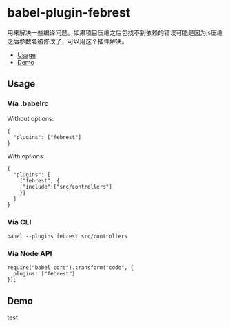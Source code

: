 # babel-plugin-febrest
用来解决一些编译问题。如果项目压缩之后包找不到依赖的错误可能是因为js压缩之后参数名被修改了，可以用这个插件解决。
* [Usage](#usage)
* [Demo](#demo)

## Usage

### Via .babelrc

Without options:
```
{
  "plugins": ["febrest"]
}
```
With options:
```
{
  "plugins": [
    ["febrest", {
     "include":["src/controllers"]
    }]
  ]
}
```
### Via CLI

```
babel --plugins febrest src/controllers
```
### Via Node API
```
require("babel-core").transform("code", {
  plugins: ["febrest"]
});
```

## Demo

test